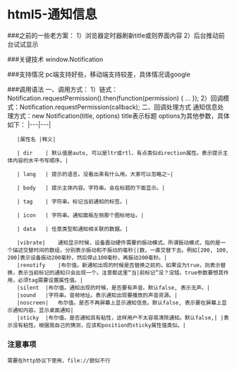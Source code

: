 # html5-通知信息
###之前的一些老方案：
       1）浏览器定时器刷新title或则界面内容
       2）后台推动前台试试显示

###关键技术
window.Notification


###支持情况
   pc端支持好些，移动端支持较差，具体情况请google
   
   
###调用语法
  一、调用方式：
   1）链式：Notification.requestPermission().then(function(permission) { ... });
   2）回调模式：Notification.requestPermission(callback);
 二、回调处理方式
     通知信息处理方式：new Notification(title, options)
     title表示标题 
     options为其他参数，具体如下：
       |---|---|
       
       |属性名	|释义|
       
       | dir	| 默认值是auto, 可以是ltr或rtl，有点类似direction属性。表示提示主体内容的水平书写顺序。|
       
       | lang	| 提示的语言。没看出来有什么用。大家可以忽略之~|
       
       | body	| 提示主体内容。字符串。会在标题的下面显示。|
       
       | tag	| 字符串。标记当前通知的标签。|
       
       | icon	| 字符串。通知面板左侧那个图标地址。|
       
       | data	| 任意类型和通知相关联的数据。|
       
       |vibrate|	通知显示时候，设备震动硬件需要的振动模式。所谓振动模式，指的是一个描述交替时间的数组，分别表示振动和不振动的毫秒||数，一直交替下去。例如[200, 100, 200]表示设备振动200毫秒，然后停止100毫秒，再振动200毫秒。|
       |renotify	|布尔值。新通知出现的时候是否替换之前的。如果设为true，则表示替换，表示当前标记的通知只会出现一个。注意都这里“当|前标记”没？没错，true参数要想其作用，必须tag需要设置属性值。|
       |silent	|布尔值。通知出现的时候，是否要有声音。默认false, 表示无声。|
       |sound	|字符串。音频地址。表示通知出现要播放的声音资源。|
       |noscreen|	布尔值。是否不再屏幕上显示通知信息。默认false, 表示要在屏幕上显示通知内容。显示桌面通知|
       |sticky	|布尔值。是否通知具有粘性，这样用户不太容易清除通知。默认false,| |表示没有粘性。根据我自己的猜测，应该和position的sticky属性值类似。|
       
### 注意事项
    需要在http协议下使用，file://貌似不行
     



